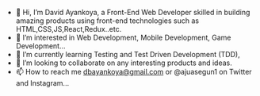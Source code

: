 - 👋 Hi, I’m David Ayankoya, a Front-End Web Developer skilled in building amazing products using front-end technologies such as HTML,CSS,JS,React,Redux..etc.
- 👀 I’m interested in Web Development, Mobile Development, Game Development...
- 🌱 I’m currently learning Testing and Test Driven Development (TDD),
- 💞️ I’m looking to collaborate on any interesting products and ideas.
- 📫 How to reach me dbayankoya@gmail.com or @ajuasegun1 on Twitter and Instagram...

<!---
davidayankoya/davidayankoya is a ✨ special ✨ repository because its `README.md` (this file) appears on your GitHub profile.
You can click the Preview link to take a look at your changes.
--->
